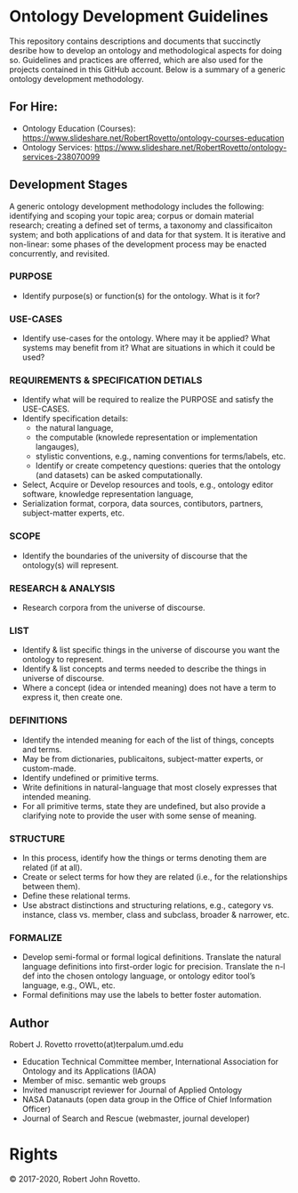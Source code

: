 # Ontology Development Guidelines
This repository contains descriptions and documents that succinctly desribe how to develop an ontology and methodological aspects for doing so. Guidelines and practices are offerred, which are also used for the projects contained in this GitHub account. Below is a summary of a generic ontology development methodology.

## For Hire:
- Ontology Education (Courses): https://www.slideshare.net/RobertRovetto/ontology-courses-education
- Ontology Services: https://www.slideshare.net/RobertRovetto/ontology-services-238070099

## Development Stages
A generic ontology development methodology includes the following: identifying and scoping your topic area; corpus or domain material research; creating a defined set of terms, a taxonomy and classificaiton system; and both applications of and data for that system. It is iterative and non-linear: some phases of the development process may be enacted concurrently, and revisited.

### PURPOSE
- Identify purpose(s) or function(s) for the ontology. What is it for?

### USE-CASES
- Identify use-cases for the ontology. Where may it be applied? What systems may benefit from it? What are situations in which it could be used?

### REQUIREMENTS & SPECIFICATION DETIALS
- Identify what will be required to realize the PURPOSE and satisfy the USE-CASES. 
- Identify specification details: 
	- the natural language, 
	- the computable (knowlede representation or implementation langauges), 
	- stylistic conventions, e.g., naming conventions for terms/labels, etc.  
	- Identify or create competency questions: queries that the ontology (and datasets) can be asked computationally.
- Select, Acquire or Develop resources and tools, e.g., ontology editor software, knowledge representation language, 
- Serialization format, corpora, data sources, contibutors, partners, subject-matter experts, etc.

### SCOPE
- Identify the boundaries of the university of discourse  that the ontology(s) will represent.

### RESEARCH & ANALYSIS
- Research corpora from the universe of discourse.

### LIST
- Identify & list specific things in the universe of discourse you want the ontology to represent.
- Identify & list concepts and terms needed to describe the things in universe of discourse. 
- Where a concept (idea or intended meaning) does not have a term to express it, then create one.

### DEFINITIONS
- Identify the intended meaning for each of the list of things, concepts and terms.
- May be from dictionaries, publicaitons, subject-matter experts, or custom-made. 
- Identify undefined or primitive terms. 
- Write definitions in natural-language that most closely expresses that intended meaning.
- For all primitive terms, state they are undefined, but also provide a clarifying note to provide the user with some sense of meaning. 

### STRUCTURE
- In this process, identify how the things or terms denoting them are related (if at all).
 - Create or select terms for how they are related (i.e., for the relationships between them).
 - Define these relational terms.
 - Use abstract distinctions and structuring relations, e.g., category vs. instance, class vs. member, class and subclass, broader & narrower, etc. 

### FORMALIZE
- Develop semi-formal or formal logical definitions. Translate the natural language definitions into first-order logic for precision. Translate the n-l def into the chosen ontology language, or ontology editor tool’s language, e.g., OWL, etc.
- Formal definitions may use the labels to better foster automation.

## Author
Robert J. Rovetto
rrovetto(at)terpalum.umd.edu
* Education Technical Committee member, International Association for Ontology and its Applications (IAOA)
* Member of misc. semantic web groups
* Invited manuscript reviewer for Journal of Applied Ontology
* NASA Datanauts (open data group in the Office of Chief Information Officer)
* Journal of Search and Rescue (webmaster, journal developer)

# Rights
© 2017-2020, Robert John Rovetto.
